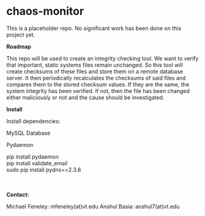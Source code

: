 # chaos-monitor
This is a placeholder repo. No significant work has been done on this project yet.

<b>Roadmap</b>

This repo will be used to create an integrity checking tool. We want to verify that important, static systems files remain unchanged. So this tool will create checksums of these files and store them on a remote database server. It then periodically recalculates the checksums of said files and compares them to the stored checksum values. If they are the same, the system integrity has been verified. If not, then the file has been changed either maliciously or not and the cause should be investigated.

<b>Install</b>

Install dependencies:

MySQL Database

Pydaemon

pip install pydaemon <br>
pip install validate_email<br>
sudo pip install pydns==2.3.6<br>

<br>
<br>
<b>Contact:</b>

Michael Feneley: mfeneley(at)vt.edu
Anshul Basia: anshul7(at)vt.edu
